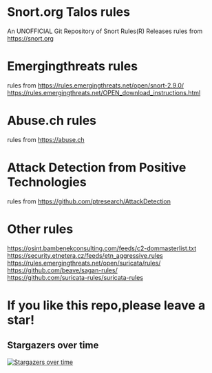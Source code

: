 
Snort.org Talos rules
==========
An UNOFFICIAL Git Repository of Snort Rules(R) Releases 
rules from https://snort.org

Emergingthreats rules
==========
rules from https://rules.emergingthreats.net/open/snort-2.9.0/
https://rules.emergingthreats.net/OPEN_download_instructions.html

Abuse.ch rules
==========
rules from https://abuse.ch

Attack Detection from Positive Technologies
==========
rules from https://github.com/ptresearch/AttackDetection

Other rules
==========
https://osint.bambenekconsulting.com/feeds/c2-dommasterlist.txt  
https://security.etnetera.cz/feeds/etn_aggressive.rules  
https://rules.emergingthreats.net/open/suricata/rules/  
https://github.com/beave/sagan-rules/  
https://github.com/suricata-rules/suricata-rules

If you like this repo,please leave a star!
==========
## Stargazers over time

[![Stargazers over time](https://starchart.cc/codecat007/snort-rules.svg)](https://starchart.cc/codecat007/snort-rules)
